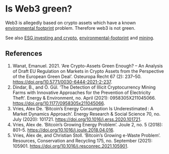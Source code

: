 # Is Web3 green?
Web3 is allegedly based on crypto assets which have a known [environmental footprint](environmental-footprint.md) problem. Therefore web3 is not green.

See also [ESG investing and crypto](bitcoin-esg.md), [environmental-footprint](environmental-footprint.md) and [mining](../concepts/mining.md).

## References
1. Wanat, Emanuel. 2021. ‘Are Crypto-Assets Green Enough? – An Analysis of Draft EU Regulation on Markets in Crypto Assets from the Perspective of the European Green Deal’. Osteuropa Recht 67 (2): 237–50. https://doi.org/10.5771/0030-6444-2021-2-237.
1. Dindar, B., and Ö. Gül. ‘The Detection of Illicit Cryptocurrency Mining Farms with Innovative Approaches for the Prevention of Electricity Theft’. Energy & Environment, no. April (2021): 0958305X211045066. https://doi.org/10.1177/0958305x211045066.
1. Vries, Alex De. ‘Bitcoin’s Energy Consumption Is Underestimated : A Market Dynamics Approach’. Energy Research & Social Science 70, no. July (2020): 101721. https://doi.org/10.1016/j.erss.2020.101721.
1. Vries, Alex de. ‘Bitcoin’s Growing Energy Problem’. Joule 2, no. 5 (2018): 801–5. https://doi.org/10.1016/j.joule.2018.04.016.
1. Vries, Alex de, and Christian Stoll. ‘Bitcoin’s Growing e-Waste Problem’. Resources, Conservation and Recycling 175, no. September (2021): 105901. https://doi.org/10.1016/j.resconrec.2021.105901.